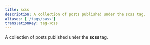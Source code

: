 ```yaml
---
title: scss
description: A collection of posts published under the scss tag.
aliases: ['/tags/sass']
translationKey: tag-scss
---
```

A collection of posts published under the **scss** tag.
